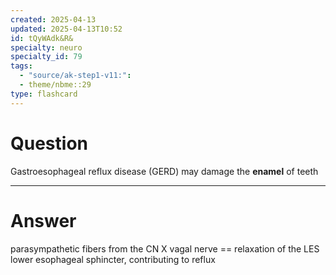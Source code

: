 ```yaml
---
created: 2025-04-13
updated: 2025-04-13T10:52
id: tQyWAdk&R&
specialty: neuro
specialty_id: 79
tags:
  - "source/ak-step1-v11:": 
  - theme/nbme::29
type: flashcard
---
```


# Question
Gastroesophageal reflux disease (GERD) may damage the **enamel** of teeth

---

# Answer
parasympathetic fibers from the CN X vagal nerve == relaxation of the LES lower esophageal sphincter, contributing to reflux